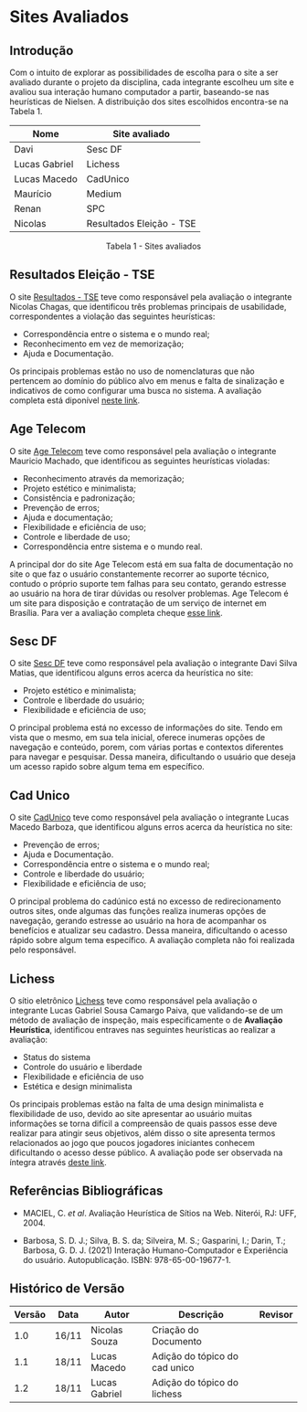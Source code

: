 # Sites Avaliados

## Introdução

Com o intuito de explorar as possibilidades de escolha para o site a ser avaliado durante o projeto da disciplina, cada integrante escolheu um site e avaliou sua interação humano computador a partir, baseando-se nas heurísticas de Nielsen. A distribuição dos sites escolhidos encontra-se na Tabela 1.

| Nome          | Site avaliado            |
| ------------- | ------------------------ |
| Davi          | Sesc DF                  |
| Lucas Gabriel | Lichess                  |
| Lucas Macedo  | CadUnico                 |
| Maurício      | Medium                   |
| Renan         | SPC                      |
| Nicolas       | Resultados Eleição - TSE |

<div style="text-align: center">
<p> Tabela 1 - Sites avaliados </p>
</div>

## Resultados Eleição - TSE

O site [Resultados - TSE](https://resultados.tse.jus.br/oficial/app/index.html#/eleicao/resultados) teve como responsável pela avaliação o integrante Nicolas Chagas, que identificou três problemas principais de usabilidade, correspondentes a violação das seguintes heurísticas:

- Correspondência entre o sistema e o mundo real;
- Reconhecimento em vez de memorização;
- Ajuda e Documentação.

Os principais problemas estão no uso de nomenclaturas que não pertencem ao domínio do público alvo em menus e falta de sinalização e indicativos de como configurar uma busca no sistema. A avaliação completa está diponível [neste link](sites_avaliados/resultados_tse.md).

## Age Telecom

O site [Age Telecom](https://www.agetelecom.com.br) teve como responsável pela avaliação o integrante Mauricio Machado, que identificou as seguintes heurísticas violadas:

- Reconhecimento através da memorização;
- Projeto estético e minimalista;
- Consistência e padronização;
- Prevenção de erros;
- Ajuda e documentação;
- Flexibilidade e eficiência de uso;
- Controle e liberdade de uso;
- Correspondência entre sistema e o mundo real.

A principal dor do site Age Telecom está em sua falta de documentação no site o que faz o usuário constantemente recorrer ao suporte técnico, contudo o próprio suporte tem falhas para seu contato, gerando estresse ao usuário na hora de tirar dúvidas ou resolver problemas.
Age Telecom é um site para disposição e contratação de um serviço de internet em Brasília. Para ver a avaliação completa cheque [esse link](sites_avaliados/resultados_age_telecom.md).

## Sesc DF

O site [Sesc DF](https://www.sescdf.com.br) teve como responsável pela avaliação o integrante Davi Silva Matias, que identificou alguns erros acerca da heurística no site:

- Projeto estético e minimalista;
- Controle e liberdade do usuário;
- Flexibilidade e eficiência de uso;

O principal problema está no excesso de informações do site. Tendo em vista que o mesmo, em sua tela inicial, oferece inumeras opções de navegação e conteúdo, porem, com várias portas e contextos diferentes para navegar e pesquisar. Dessa maneira, dificultando o usuário que deseja um acesso rapido sobre algum tema em específico.

## Cad Unico

O site [CadUnico](https://cadunico.dataprev.gov.br/#/home) teve como responsável pela avaliação o integrante Lucas Macedo Barboza, que identificou alguns erros acerca da heurística no site:

- Prevenção de erros;
- Ajuda e Documentação.
- Correspondência entre o sistema e o mundo real;
- Controle e liberdade do usuário;
- Flexibilidade e eficiência de uso;

O principal problema do cadúnico está no excesso de redirecionamento outros sites, onde algumas das funções realiza inumeras opções de navegação, gerando estresse ao usuário na hora de acompanhar os benefícios e atualizar seu cadastro. Dessa maneira, dificultando o acesso rápido sobre algum tema específico.
A avaliação completa não foi realizada pelo responsável.

 ## Lichess

O sítio eletrônico [Lichess](https://lichess.org) teve como responsável pela avaliação o integrante Lucas Gabriel Sousa Camargo Paiva, que validando-se de um método de avaliação de inspeção, mais especificamente o de __Avaliação Heurística__, identificou entraves nas seguintes heurísticas ao realizar a avaliação:

- Status do sistema
- Controle do usuário e liberdade
- Flexibilidade e eficiência de uso
- Estética e design minimalista

Os principais problemas estão na falta de uma design minimalista e flexibilidade de uso, devido ao site apresentar ao usuário muitas informações se torna difícil a compreensão de quais passos esse deve realizar para atingir seus objetivos, além disso o site apresenta termos relacionados ao jogo que poucos jogadores iniciantes conhecem dificultando o acesso desse público. A avaliação pode ser observada na íntegra através [deste link](sites_avaliados/resultados_lichess.pdf).
## Referências Bibliográficas

- MACIEL, C. _et al_. Avaliação Heurística de Sítios na Web. Niterói, RJ: UFF, 2004.

- Barbosa, S. D. J.; Silva, B. S. da; Silveira, M. S.; Gasparini, I.; Darin, T.; Barbosa, G. D. J. (2021) Interação Humano-Computador e Experiência do usuário. Autopublicação. ISBN: 978-65-00-19677-1.

## Histórico de Versão

| Versão | Data  | Autor         | Descrição                     | Revisor |
| ------ | ----- | ------------- | ----------------------------- | ------- |
| 1.0    | 16/11 | Nicolas Souza | Criação do Documento          |         |
| 1.1    | 18/11 | Lucas Macedo  | Adição do tópico do cad unico |         |
| 1.2    | 18/11 | Lucas Gabriel | Adição do tópico do lichess   |         |

